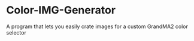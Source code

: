 # Color-IMG-Generator
A program that lets you easily crate images for a custom GrandMA2 color selector

